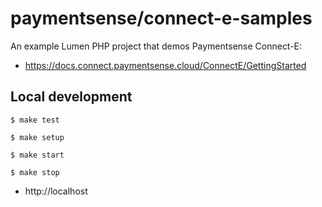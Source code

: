 # paymentsense/connect-e-samples

An example Lumen PHP project that demos Paymentsense Connect-E: 
- https://docs.connect.paymentsense.cloud/ConnectE/GettingStarted

## Local development

```
$ make test
```

```
$ make setup
```

```
$ make start
```

```
$ make stop
```

- http://localhost
